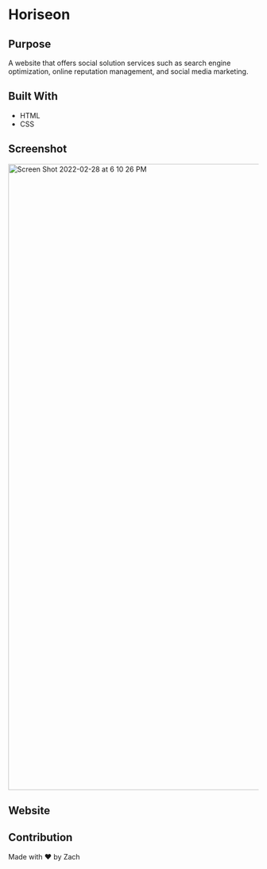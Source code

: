 # Horiseon

## Purpose
A website that offers social solution services such as search engine optimization, online reputation management, and social media marketing.

## Built With
* HTML
* CSS

## Screenshot
<img width="1261" alt="Screen Shot 2022-02-28 at 6 10 26 PM" src="https://user-images.githubusercontent.com/99140605/156074160-346deb97-2014-42d6-bbea-097c54e67081.png">

## Website


## Contribution
Made with ❤️ by Zach
